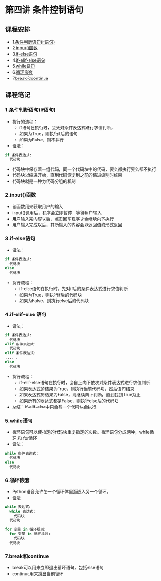 # 第四讲 条件控制语句

## 课程安排
- 1.[条件判断语句(if语句)](https://github.com/queenta/Logic-Python/blob/master/LP_20200526.md#1%E6%9D%A1%E4%BB%B6%E5%88%A4%E6%96%AD%E8%AF%AD%E5%8F%A5if%E8%AF%AD%E5%8F%A5)
- 2.[input()函数](https://github.com/queenta/Logic-Python/blob/master/LP_20200526.md#2input%E5%87%BD%E6%95%B0)
- 3.[if-else语句](https://github.com/queenta/Logic-Python/blob/master/LP_20200526.md#3if-else%E8%AF%AD%E5%8F%A5)
- 4.[if-elif-else语句](https://github.com/queenta/Logic-Python/blob/master/LP_20200526.md#4if-elif-else-%E8%AF%AD%E5%8F%A5)
- 5.[while语句](https://github.com/queenta/Logic-Python/blob/master/LP_20200526.md#5while%E8%AF%AD%E5%8F%A5)
- 6.[循环嵌套](https://github.com/queenta/Logic-Python/blob/master/LP_20200526.md#6%E5%BE%AA%E7%8E%AF%E5%B5%8C%E5%A5%97)
- 7.[break和continue](https://github.com/queenta/Logic-Python/blob/master/LP_20200526.md#7break%E5%92%8Ccontinue)

## 课程笔记
### 1.条件判断语句(if语句)
- 执行的流程：
  - if语句在执行时，会先对条件表达式进行求值判断，
  - 如果为True，则执行if后的语句
  - 如果为False，则不执行
- 语法：
```Python
if 条件表达式:
  代码块
```
- 代码块中保存着一组代码，同一个代码块中的代码，要么都执行要么都不执行
- 代码块以缩进开始，直到代码恢复到之前的缩进级别时结束
- 代码块就是一种为代码分组的机制

### 2.input()函数
- 该函数用来获取用户的输入
- input()调用后，程序会立即暂停，等待用户输入
- 用户输入完内容以后，点击回车程序才会继续向下执行
- 用户输入完成以后，其所输入的内容会以返回值的形式返回

### 3.if-else语句
- 语法：
```Python
if 条件表达式:
  代码块
else:
  代码块
```
- 执行流程：
  - if-else语句在执行时，先对if后的条件表达式进行求值判断
  - 如果为True，则执行if后的代码块
  - 如果为False，则执行else后的代码块
  
### 4.if-elif-else 语句
- 语法：
```Python
if 条件表达式:
  代码块
elif 条件表达式:
  代码块
elif 条件表达式:
......
else:
  代码块
```
- 执行流程：
  - if-elif-else语句在执行时，会自上向下依次对条件表达式进行求值判断
  - 如果表达式的结果为True，则执行当前代码块，然后语句结束
  - 如果表达式的结果为False，则继续向下判断，直到找到True为止
  - 如果所有的表达式都是False，则执行else后的代码块
- 总结：if-elif-else中只会有一个代码块会执行

### 5.while语句
- 循环语句可以使指定的代码块重复指定的次数。循环语句分成两种，while循环 和 for循环
- 语法：
```Python
while 条件表达式:
  代码块
else:
  代码块
```

### 6.循环嵌套
- Python语音允许在一个循环体里面嵌入另一个循环。
- 语法
```Python
while 表达式:
  while 表达式:
    代码块
  代码块
  
for 变量 in 循环规则:
  for 变量 in 循环规则:
    代码块
  代码块

```

### 7.break和continue
- break可以用来立即退出循环语句，包括else语句
- continue用来跳出当前循环



